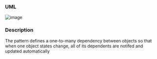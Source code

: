 ### UML
![image](https://github.com/Tsvetoslav88/design-patterns/assets/8929789/65c27f1f-7514-4c64-a9d6-23eb12bd0d07)

### Description
The pattern defines a one-to-many dependency between objects so that when one object states change, all of its dependents are notifed and updated automatically 
